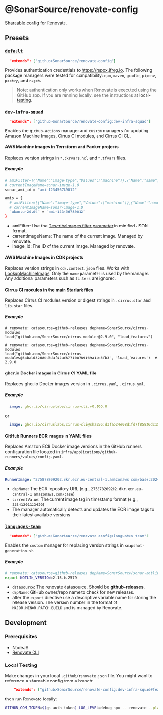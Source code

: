 # @SonarSource/renovate-config

[Shareable config](https://renovatebot.com/docs/config-presets/) for Renovate.

## Presets

### [`default`](default.json)

```json
  "extends": ["github>SonarSource/renovate-config"]
```

Provides authentication credentials to https://repox.jfrog.io. The following package managers were tested for compatibility: `npm`, `maven`, `gradle`, `pipenv`, `poetry`, and `nuget`.

> Note: authentication only works when Renovate is executed using the GitHub app. If you are running locally, see the instructions at [local-testing](#local-testing).

### [`dev-infra-squad`](dev-infra-squad.json)
```json
  "extends": ["github>SonarSource/renovate-config:dev-infra-squad"]
```

Enables the `github-actions` manager and `custom` managers for updating Amazon Machine Images, Cirrus CI modules, and Cirrus CI CLI.

#### AWS Machine Images in Terraform and Packer projects

Replaces version strings in `*.pkrvars.hcl` and `*.tfvars` files.

##### Example

```bash
# amiFilter=[{"Name":"image-type","Values":["machine"]},{"Name":"name","Values":["sonar-image"]},{"Name":"state","Values":["available"]},{"Name":"is-public","Values":["false"]}]
# currentImageName=sonar-image-1.0
sonar_ami_id = "ami-123456789012"

amis = {
  # amiFilter=[{"Name":"image-type","Values":["machine"]},{"Name":"name","Values":["sonar-image"]},{"Name":"state","Values":["available"]},{"Name":"is-public","Values":["false"]}]
  # currentImageName=sonar-image-1.0
  "ubuntu-20.04" = "ami-123456789012"
}
```

- amiFilter: Use
  the [DescribeImages filter parameter](https://docs.aws.amazon.com/AWSJavaScriptSDK/v3/latest/client/ec2/command/DescribeImagesCommand/) in
  minified JSON format.
- currentImageName: The name of the current image. Managed by renovate.
- image_id: The ID of the current image. Managed by renovate.

#### AWS Machine Images in CDK projects

Replaces version strings in `cdk.context.json` files. Works
with [LookupMachineImage](https://docs.aws.amazon.com/cdk/api/v2/python/aws_cdk.aws_ec2/LookupMachineImage.html). Only the `name` parameter
is used by the manager. Any additional parameters such as `filters` are ignored.

#### Cirrus CI modules in the main Starlark files

Replaces Cirrus CI modules version or digest strings in `.cirrus.star` and `lib.star` files.

##### Example

```starlark
# renovate: datasource=github-releases depName=SonarSource/cirrus-modules
load("github.com/SonarSource/cirrus-modules@2.9.0", "load_features")

# renovate: datasource=github-releases depName=SonarSource/cirrus-modules
load("github.com/SonarSource/cirrus-modules@54babd3268dd6daf42ad877100789169a14e5fb3", "load_features")  # 2.9.0
```

#### ghcr.io Docker images in Cirrus CI YAML file

Replaces ghcr.io Docker images version in `.cirrus.yaml`, `.cirrus.yml`.

##### Example

```yaml
  image: ghcr.io/cirruslabs/cirrus-cli:v0.106.0
```
or
```yaml
  image: ghcr.io/cirruslabs/cirrus-cli@sha256:d3fab24e08d1fd7f85826dc1513186bb5423710fdd497e6d9b85debd08d88b42 # v0.106.0
```

#### GitHub Runners ECR Images in YAML files

Replaces Amazon ECR Docker image versions in the GitHub runners configuration file located in `infra/applications/github-runners/values/config.yaml`.

##### Example

```yaml
RunnerImage: "275878209202.dkr.ecr.eu-central-1.amazonaws.com/base:20241201123456"
```

- `depName`: The ECR repository URL (e.g., `275878209202.dkr.ecr.eu-central-1.amazonaws.com/base`)
- `currentValue`: The current image tag in timestamp format (e.g., `20241201123456`)
- The manager automatically detects and updates the ECR image tags to their latest available versions

### [`languages-team`](languages-team.json)
```json
  "extends": ["github>SonarSource/renovate-config:languates-team"]
```

Enables the `custom` manager for replacing version strings in `snapshot-generation.sh`.

##### Example

```bash
# renovate: datasource=github-releases depName=SonarSource/sonar-kotlin
export KOTLIN_VERSION=2.15.0.2579
```

- `datasource`: The renovate datasource. Should be **github-releases**.
- `depName`: GitHub owner/repo name to check for new releases.
- after the `export` directive use a descriptive variable name for storing the release version. The version number in the format
  of `MAJOR.MINOR.PATCH.BUILD` and is managed by Renovate.

## Development

### Prerequisites

- NodeJS
- [Renovate CLI](https://www.npmjs.com/package/renovate)

### Local Testing

Make changes in your local `.github/renovate.json` file. You might want to reference a shareable config from a branch:

```json
    "extends": ["github>SonarSource/renovate-config:dev-infra-squad#feat/BUILD-1234"]
```


then run Renovate locally:

```bash
GITHUB_COM_TOKEN=$(gh auth token) LOG_LEVEL=debug npx -- renovate --platform=local --secrets '{"REPOX_TOKEN": "${REPOX_TOKEN}"}'
```
